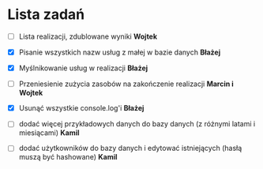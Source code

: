 # Lista zadań

- [ ] Lista realizacji, zdublowane wyniki **Wojtek**

- [x] Pisanie wszystkich nazw usług z małej w bazie danych **Błażej**

- [x] Myślnikowanie usług w realizacji **Błażej**

- [ ] Przeniesienie zużycia zasobów na zakończenie realizacji **Marcin i Wojtek**

- [x] Usunąć wszystkie console.log'i **Błażej**

- [ ] dodać więcej przykładowych danych do bazy danych (z różnymi latami i miesiącami) **Kamil**

- [ ] dodać użytkowników do bazy danych i edytować istniejących (hasłą muszą być hashowane) **Kamil**
